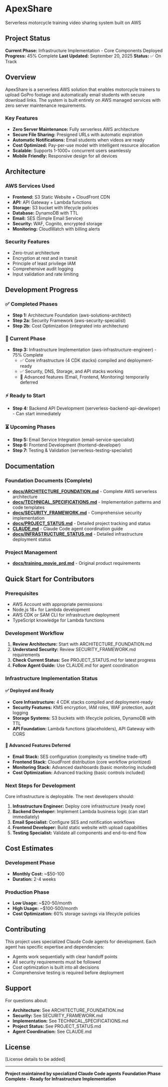# ApexShare
Serverless motorcycle training video sharing system built on AWS

## Project Status
**Current Phase:** Infrastructure Implementation - Core Components Deployed
**Progress:** 45% Complete
**Last Updated:** September 20, 2025
**Status:** ✅ On Track

## Overview

ApexShare is a serverless AWS solution that enables motorcycle trainers to upload GoPro footage and automatically email students with secure download links. The system is built entirely on AWS managed services with zero server maintenance requirements.

### Key Features
- **Zero Server Maintenance:** Fully serverless AWS architecture
- **Secure File Sharing:** Presigned URLs with automatic expiration
- **Automatic Notifications:** Email students when videos are ready
- **Cost Optimized:** Pay-per-use model with intelligent resource allocation
- **Scalable:** Supports 1-1000+ concurrent users seamlessly
- **Mobile Friendly:** Responsive design for all devices

## Architecture

### AWS Services Used
- **Frontend:** S3 Static Website + CloudFront CDN
- **API:** API Gateway + Lambda functions
- **Storage:** S3 bucket with lifecycle policies
- **Database:** DynamoDB with TTL
- **Email:** SES (Simple Email Service)
- **Security:** WAF, Cognito, encrypted storage
- **Monitoring:** CloudWatch with billing alerts

### Security Features
- Zero-trust architecture
- Encryption at rest and in transit
- Principle of least privilege IAM
- Comprehensive audit logging
- Input validation and rate limiting

## Development Progress

### ✅ Completed Phases
- **Step 1:** Architecture Foundation (aws-solutions-architect)
- **Step 2a:** Security Framework (aws-security-specialist)
- **Step 2b:** Cost Optimization (integrated into architecture)

### 🔄 Current Phase
- **Step 3:** Infrastructure Implementation (aws-infrastructure-engineer) - 75% Complete
  - ✅ Core infrastructure (4 CDK stacks) compiled and deployment-ready
  - ✅ Security, DNS, Storage, and API stacks working
  - 🔧 Advanced features (Email, Frontend, Monitoring) temporarily deferred

### ⚡ Ready to Start
- **Step 4:** Backend API Development (serverless-backend-api-developer) - Can start immediately

### ⏳ Upcoming Phases
- **Step 5:** Email Service Integration (email-service-specialist)
- **Step 6:** Frontend Development (frontend-developer)
- **Step 7:** Testing & Validation (serverless-testing-specialist)

## Documentation

### Foundation Documents (Complete)
- **[docs/ARCHITECTURE_FOUNDATION.md](./docs/ARCHITECTURE_FOUNDATION.md)** - Complete AWS serverless architecture
- **[docs/TECHNICAL_SPECIFICATIONS.md](./docs/TECHNICAL_SPECIFICATIONS.md)** - Implementation patterns and code templates
- **[docs/SECURITY_FRAMEWORK.md](./docs/SECURITY_FRAMEWORK.md)** - Comprehensive security implementation
- **[docs/PROJECT_STATUS.md](./docs/PROJECT_STATUS.md)** - Detailed project tracking and status
- **[CLAUDE.md](./CLAUDE.md)** - Claude Code agent coordination guide
- **[docs/INFRASTRUCTURE_STATUS.md](./docs/INFRASTRUCTURE_STATUS.md)** - Detailed infrastructure deployment status

### Project Management
- **[docs/training_movie_prd.md](./docs/training_movie_prd.md)** - Original product requirements

## Quick Start for Contributors

### Prerequisites
- AWS Account with appropriate permissions
- Node.js 18+ for Lambda development
- AWS CDK or SAM CLI for infrastructure deployment
- TypeScript knowledge for Lambda functions

### Development Workflow
1. **Review Architecture:** Start with ARCHITECTURE_FOUNDATION.md
2. **Understand Security:** Review SECURITY_FRAMEWORK.md requirements
3. **Check Current Status:** See PROJECT_STATUS.md for latest progress
4. **Follow Agent Guide:** Use CLAUDE.md for agent coordination

### Infrastructure Implementation Status

#### ✅ Deployed and Ready
- **Core Infrastructure:** 4 CDK stacks compiled and deployment-ready
- **Security Features:** KMS encryption, IAM roles, WAF protection, audit logging
- **Storage Systems:** S3 buckets with lifecycle policies, DynamoDB with TTL
- **API Foundation:** Lambda functions (placeholders), API Gateway with CORS

#### 🔧 Advanced Features Deferred
- **Email Stack:** SES configuration (complexity vs timeline trade-off)
- **Frontend Stack:** CloudFront distribution (core workflow prioritized)
- **Monitoring Stack:** Advanced dashboards (basic monitoring included)
- **Cost Optimization:** Advanced tracking (basic controls included)

### Next Steps for Development
Core infrastructure is deployable. The next developers should:

1. **Infrastructure Engineer:** Deploy core infrastructure (ready now)
2. **Backend Developer:** Implement Lambda business logic (can start immediately)
3. **Email Specialist:** Configure SES and notification workflows
4. **Frontend Developer:** Build static website with upload capabilities
5. **Testing Specialist:** Validate all components and end-to-end flow

## Cost Estimates

### Development Phase
- **Monthly Cost:** ~$50-100
- **Duration:** 2-4 weeks

### Production Phase
- **Low Usage:** ~$20-50/month
- **High Usage:** ~$100-500/month
- **Cost Optimization:** 60% storage savings via lifecycle policies

## Contributing

This project uses specialized Claude Code agents for development. Each agent has specific expertise and dependencies:

- Agents work sequentially with clear handoff points
- All security requirements must be followed
- Cost optimization is built into all decisions
- Comprehensive testing is required before deployment

## Support

For questions about:
- **Architecture:** See ARCHITECTURE_FOUNDATION.md
- **Security:** See SECURITY_FRAMEWORK.md
- **Implementation:** See TECHNICAL_SPECIFICATIONS.md
- **Project Status:** See PROJECT_STATUS.md
- **Agent Coordination:** See CLAUDE.md

## License

[License details to be added]

---

**Project maintained by specialized Claude Code agents**
**Foundation Phase Complete - Ready for Infrastructure Implementation**
